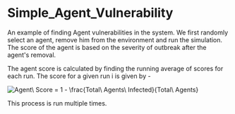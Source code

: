 # Simple_Agent_Vulnerability
An example of finding Agent vulnerabilities in the system. We first randomly select an agent, remove him from the environment
and run the simulation. The score of the agent is based on the severity of outbreak after the agent's removal.

The agent score is calculated by finding the running average of scores for each run. The score for a given run i is given by -

<img src="https://latex.codecogs.com/png.image?\dpi{100}&space;Agent\&space;Score&space;=&space;1&space;-&space;\frac{Total\&space;Agents\&space;Infected}{Total\&space;Agents}" title="Agent\ Score = 1 - \frac{Total\ Agents\ Infected}{Total\ Agents}" />

This process is run multiple times.
